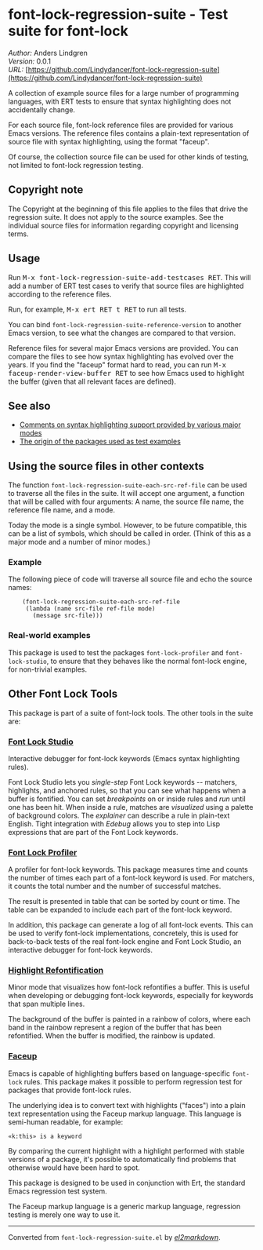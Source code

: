 # font-lock-regression-suite - Test suite for font-lock

*Author:* Anders Lindgren<br>
*Version:* 0.0.1<br>
*URL:* [https://github.com/Lindydancer/font-lock-regression-suite](https://github.com/Lindydancer/font-lock-regression-suite)<br>

A collection of example source files for a large number of
programming languages, with ERT tests to ensure that syntax
highlighting does not accidentally change.

For each source file, font-lock reference files are provided for
various Emacs versions.  The reference files contains a plain-text
representation of source file with syntax highlighting, using the
format "faceup".

Of course, the collection source file can be used for other kinds
of testing, not limited to font-lock regression testing.

## Copyright note

The Copyright at the beginning of this file applies to the files
that drive the regression suite. It does not apply to the source
examples.  See the individual source files for information
regarding copyright and licensing terms.

## Usage

Run <kbd>M-x font-lock-regression-suite-add-testcases RET</kbd>. This will
add a number of ERT test cases to verify that source files are
highlighted according to the reference files.

Run, for example, <kbd>M-x ert RET t RET</kbd> to run all tests.

You can bind `font-lock-regression-suite-reference-version` to
another Emacs version, to see what the changes are compared to that
version.

Reference files for several major Emacs versions are provided.
You can compare the files to see how syntax highlighting has
evolved over the years.  If you find the "faceup" format hard to
read, you can run <kbd>M-x faceup-render-view-buffer RET</kbd> to see how
Emacs used to highlight the buffer (given that all relevant faces
are defined).

## See also

- [Comments on syntax highlighting support provided by various
  major modes](doc/CommentsOnMajorModes.org)
- [The origin of the packages used as test
  examples](doc/PackageSources.org)

## Using the source files in other contexts

The function `font-lock-regression-suite-each-src-ref-file` can be
used to traverse all the files in the suite. It will accept one
argument, a function that will be called with four arguments: A
name, the source file name, the reference file name, and a mode.

Today the mode is a single symbol. However, to be future
compatible, this can be a list of symbols, which should be called
in order. (Think of this as a major mode and a number of minor
modes.)

### Example

The following piece of code will traverse all source file and echo
the source names:

        (font-lock-regression-suite-each-src-ref-file
         (lambda (name src-file ref-file mode)
           (message src-file)))

### Real-world examples

This package is used to test the packages `font-lock-profiler` and
`font-lock-studio`, to ensure that they behaves like the normal
font-lock engine, for non-trivial examples.

## Other Font Lock Tools

This package is part of a suite of font-lock tools.  The other
tools in the suite are:

### [Font Lock Studio](https://github.com/Lindydancer/font-lock-studio)

Interactive debugger for font-lock keywords (Emacs syntax
highlighting rules).

Font Lock Studio lets you *single-step* Font Lock keywords --
matchers, highlights, and anchored rules, so that you can see what
happens when a buffer is fontified. You can set *breakpoints* on or
inside rules and *run* until one has been hit. When inside a rule,
matches are *visualized* using a palette of background colors. The
*explainer* can describe a rule in plain-text English. Tight
integration with *Edebug* allows you to step into Lisp expressions
that are part of the Font Lock keywords.

### [Font Lock Profiler](https://github.com/Lindydancer/font-lock-profiler)

A profiler for font-lock keywords.  This package measures time and
counts the number of times each part of a font-lock keyword is
used.  For matchers, it counts the total number and the number of
successful matches.

The result is presented in table that can be sorted by count or
time.  The table can be expanded to include each part of the
font-lock keyword.

In addition, this package can generate a log of all font-lock
events.  This can be used to verify font-lock implementations,
concretely, this is used for back-to-back tests of the real
font-lock engine and Font Lock Studio, an interactive debugger for
font-lock keywords.

### [Highlight Refontification](https://github.com/Lindydancer/highlight-refontification)

Minor mode that visualizes how font-lock refontifies a buffer.
This is useful when developing or debugging font-lock keywords,
especially for keywords that span multiple lines.

The background of the buffer is painted in a rainbow of colors,
where each band in the rainbow represent a region of the buffer
that has been refontified.  When the buffer is modified, the
rainbow is updated.

### [Faceup](https://github.com/Lindydancer/faceup)

Emacs is capable of highlighting buffers based on language-specific
`font-lock` rules. This package makes it possible to perform
regression test for packages that provide font-lock rules.

The underlying idea is to convert text with highlights ("faces")
into a plain text representation using the Faceup markup
language. This language is semi-human readable, for example:

    «k:this» is a keyword

By comparing the current highlight with a highlight performed with
stable versions of a package, it's possible to automatically find
problems that otherwise would have been hard to spot.

This package is designed to be used in conjunction with Ert, the
standard Emacs regression test system.

The Faceup markup language is a generic markup language, regression
testing is merely one way to use it.


---
Converted from `font-lock-regression-suite.el` by [*el2markdown*](https://github.com/Lindydancer/el2markdown).
